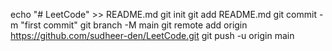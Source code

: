 echo "# LeetCode" >> README.md
git init
git add README.md
git commit -m "first commit"
git branch -M main
git remote add origin https://github.com/sudheer-den/LeetCode.git
git push -u origin main
